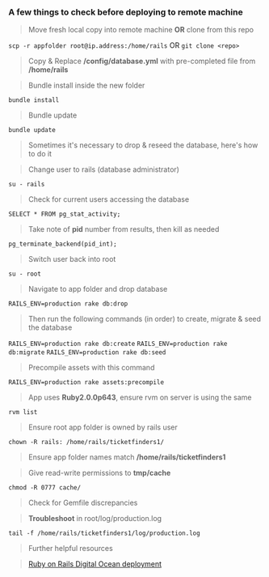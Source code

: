 ### A few things to check before deploying to remote machine

> Move fresh local copy into remote machine **OR** clone from this repo

`scp -r appfolder root@ip.address:/home/rails` OR `git clone <repo>`

> Copy & Replace **/config/database.yml** with pre-completed file from **/home/rails**

<!-- -->
> Bundle install inside the new folder

`bundle install`

> Bundle update

`bundle update`

> Sometimes it's necessary to drop & reseed the database, here's how to do it

> Change user to rails (database administrator)

`su - rails`

> Check for current users accessing the database

`SELECT * FROM pg_stat_activity;`

> Take note of **pid** number from results, then kill as needed

`pg_terminate_backend(pid_int);`

> Switch user back into root

`su - root`

> Navigate to app folder and drop database

`RAILS_ENV=production rake db:drop`

> Then run the following commands (in order) to create, migrate & seed the database

`RAILS_ENV=production rake db:create`
`RAILS_ENV=production rake db:migrate`
`RAILS_ENV=production rake db:seed`

> Precompile assets with this command

`RAILS_ENV=production rake assets:precompile`

<!-- -->
> App uses **Ruby2.0.0p643**, ensure rvm on server is using the same

`rvm list`

> Ensure root app folder is owned by rails user

`chown -R rails: /home/rails/ticketfinders1/`

> Ensure app folder names match **/home/rails/ticketfinders1**

<!-- -->
> Give read-write permissions to **tmp/cache**

`chmod -R 0777 cache/`

> Check for Gemfile discrepancies

<!-- -->
> **Troubleshoot** in root/log/production.log

`tail -f /home/rails/ticketfinders1/log/production.log`

> Further helpful resources

<!-- -->
>[Ruby on Rails Digital Ocean deployment](https://www.digitalocean.com/community/tutorials/how-to-use-the-ruby-on-rails-one-click-application-on-digitalocean "Title")
